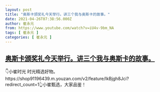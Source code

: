```yaml
---
layout: post
title: "奥斯卡颁奖礼今天举行。讲三个我与奥斯卡的故事。"
date: 2021-04-26T07:38:56.000Z
author: 崔永元
from: https://www.youtube.com/watch?v=iU4v-9bm_NA
tags: [ 崔永元 ]
categories: [ 崔永元 ]
---
```

<!--1619422736000-->
[奥斯卡颁奖礼今天举行。讲三个我与奥斯卡的故事。](https://www.youtube.com/watch?v=iU4v-9bm_NA)
------

<div>
👇小崔时光   时光精选好物。 https://shop91196439.m.youzan.com/v2/feature/IkBjgh8Jci?redirect_count=1👆小崔甄选，大家品鉴！
</div>
